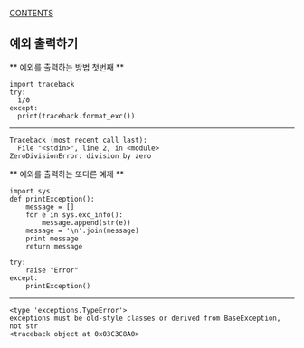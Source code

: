 [CONTENTS](README.md)
## 예외 출력하기
** 예외를 출력하는 방법 첫번째 **

    import traceback
    try:
      1/0
    except:
      print(traceback.format_exc())

----

    Traceback (most recent call last):
      File "<stdin>", line 2, in <module>
    ZeroDivisionError: division by zero
    
** 예외를 출력하는 또다른 예제 **

    import sys
    def printException():
        message = []
        for e in sys.exc_info():
            message.append(str(e))
        message = '\n'.join(message)
        print message
        return message
    
    try:
        raise "Error"
    except:
        printException()

----
    
    <type 'exceptions.TypeError'>
    exceptions must be old-style classes or derived from BaseException, not str
    <traceback object at 0x03C3C8A0>

